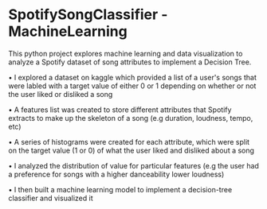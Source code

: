 # SpotifySongClassifier - MachineLearning

This python project explores machine learning and data visualization to analyze a Spotify dataset of song attributes to implement a Decision Tree.

• I explored a dataset on kaggle which provided a list of a user's songs that were labled with a target value of either 0 or 1 depending on whether or not the user liked or disliked a song

• A features list was created to store different attributes that Spotify extracts to make up the skeleton of a song (e.g duration, loudness, tempo, etc)

• A series of histograms were created for each attribute, which were split on the target value (1 or 0) of what the user liked and disliked about a song

• I analyzed the distribution of value for particular features (e.g the user had a preference for songs with a higher danceability lower loudness)

• I then built a machine learning model to implement a decision-tree classifier and visualized it
